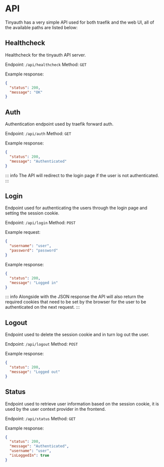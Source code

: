 # API

Tinyauth has a very simple API used for both traefik and the web UI, all of the available paths are listed below:

## Healthcheck

Healthcheck for the tinyauth API server.

Endpoint: `/api/healthcheck`
Method: `GET`

Example response:

```json
{
  "status": 200,
  "message": "OK"
}
```

## Auth

Authentication endpoint used by traefik forward auth.

Endpoint: `/api/auth`
Method: `GET`

Example response:

```json
{
  "status": 200,
  "message": "Authenticated"
}
```

::: info
The API will redirect to the login page if the user is not authenticated.
:::

## Login

Endpoint used for authenticating the users through the login page and setting the session cookie.

Endpoint: `/api/login`
Method: `POST`

Example request:

```json
{
  "username": "user",
  "password": "password"
}
```

Example response:

```json
{
  "status": 200,
  "message": "Logged in"
}
```

::: info
Alongside with the JSON response the API will also return the required cookies that need to be set by the browser for the user to be authenticated on the next request.
:::

## Logout

Endpoint used to delete the session cookie and in turn log out the user.

Endpoint: `/api/logout`
Method: `POST`

Example response:

```json
{
  "status": 200,
  "message": "Logged out"
}
```

## Status

Endpoint used to retrieve user information based on the session cookie, it is used by the user context provider in the frontend.

Endpoint: `/api/status`
Method: `GET`

Example response:

```json
{
  "status": 200,
  "message": "Authenticated",
  "username": "user",
  "isLoggedIn": true
}
```
